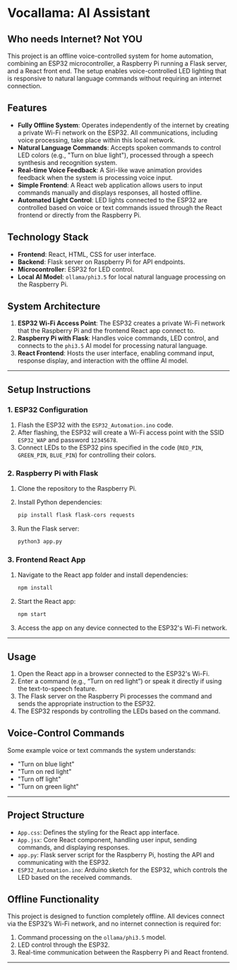 # Vocallama: AI Assistant 
## Who needs Internet? Not YOU

This project is an offline voice-controlled system for home automation, combining an ESP32 microcontroller, a Raspberry Pi running a Flask server, and a React front end. The setup enables voice-controlled LED lighting that is responsive to natural language commands without requiring an internet connection.


## Features

- **Fully Offline System**: Operates independently of the internet by creating a private Wi-Fi network on the ESP32. All communications, including voice processing, take place within this local network.
- **Natural Language Commands**: Accepts spoken commands to control LED colors (e.g., "Turn on blue light"), processed through a speech synthesis and recognition system.
- **Real-time Voice Feedback**: A Siri-like wave animation provides feedback when the system is processing voice input.
- **Simple Frontend**: A React web application allows users to input commands manually and displays responses, all hosted offline.
- **Automated Light Control**: LED lights connected to the ESP32 are controlled based on voice or text commands issued through the React frontend or directly from the Raspberry Pi.

## Technology Stack

- **Frontend**: React, HTML, CSS for user interface.
- **Backend**: Flask server on Raspberry Pi for API endpoints.
- **Microcontroller**: ESP32 for LED control.
- **Local AI Model**: `ollama/phi3.5` for local natural language processing on the Raspberry Pi.

## System Architecture

1. **ESP32 Wi-Fi Access Point**: The ESP32 creates a private Wi-Fi network that the Raspberry Pi and the frontend React app connect to.
2. **Raspberry Pi with Flask**: Handles voice commands, LED control, and connects to the `phi3.5` AI model for processing natural language.
3. **React Frontend**: Hosts the user interface, enabling command input, response display, and interaction with the offline AI model.

---

## Setup Instructions

### 1. ESP32 Configuration

1. Flash the ESP32 with the `ESP32_Automation.ino` code.
2. After flashing, the ESP32 will create a Wi-Fi access point with the SSID `ESP32_WAP` and password `12345678`.
3. Connect LEDs to the ESP32 pins specified in the code (`RED_PIN`, `GREEN_PIN`, `BLUE_PIN`) for controlling their colors.

### 2. Raspberry Pi with Flask

1. Clone the repository to the Raspberry Pi.
2. Install Python dependencies:

   ```bash
   pip install flask flask-cors requests
   ```

3. Run the Flask server:

   ```bash
   python3 app.py
   ```

### 3. Frontend React App

1. Navigate to the React app folder and install dependencies:

   ```bash
   npm install
   ```

2. Start the React app:

   ```bash
   npm start
   ```

3. Access the app on any device connected to the ESP32's Wi-Fi network.

---

## Usage

1. Open the React app in a browser connected to the ESP32's Wi-Fi.
2. Enter a command (e.g., “Turn on red light”) or speak it directly if using the text-to-speech feature.
3. The Flask server on the Raspberry Pi processes the command and sends the appropriate instruction to the ESP32.
4. The ESP32 responds by controlling the LEDs based on the command.

## Voice-Control Commands

Some example voice or text commands the system understands:
- "Turn on blue light"
- "Turn on red light"
- "Turn off light"
- "Turn on green light"

---

## Project Structure

- `App.css`: Defines the styling for the React app interface.
- `App.jsx`: Core React component, handling user input, sending commands, and displaying responses.
- `app.py`: Flask server script for the Raspberry Pi, hosting the API and communicating with the ESP32.
- `ESP32_Automation.ino`: Arduino sketch for the ESP32, which controls the LED based on the received commands.

## Offline Functionality

This project is designed to function completely offline. All devices connect via the ESP32’s Wi-Fi network, and no internet connection is required for:
1. Command processing on the `ollama/phi3.5` model.
2. LED control through the ESP32.
3. Real-time communication between the Raspberry Pi and React frontend.

---
